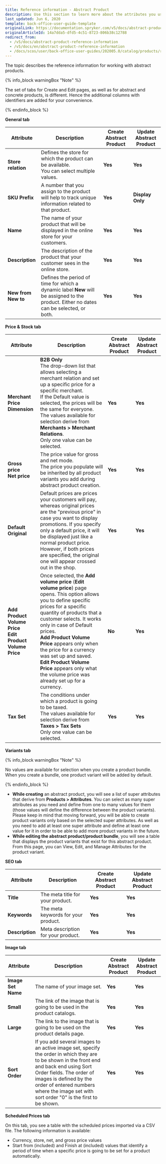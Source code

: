 ```yaml
---
title: Reference information - Abstract Product
description: Use this section to learn more about the attributes you use when creating or updating abstract products in the Back Office.
last_updated: Jun 6, 2020
template: back-office-user-guide-template
originalLink: https://documentation.spryker.com/v5/docs/abstract-product-reference-information
originalArticleId: 14a7dda5-dfd5-4c51-8723-806b38c12788
redirect_from:
  - /v5/docs/abstract-product-reference-information
  - /v5/docs/en/abstract-product-reference-information
  - /docs/scos/user/back-office-user-guides/202005.0/catalog/products/references/abstract-product-reference-information.html
---
```


The topic describes the reference information for working with abstract products.

{% info_block warningBox "Note" %}

The set of tabs for Create and Edit pages, as well as for abstract and concrete products, is different. Hence the additional columns with identifiers are added for your convenience.

{% endinfo_block %}

**General tab**

| Attribute |Description | Create Abstract Product | Update Abstract Product |
| --- | --- | --- | --- |
|**Store relation**  | Defines the store for which the product can be available.<br>You can select multiple values. | **Yes** | **Yes** |
| **SKU Prefix** | A number that you assign to the product will help to track unique information related to that product. | **Yes** | **Display Only** |
| **Name** | The name of your product that will be displayed in the online store for your customers. | **Yes** |**Yes**  |
| **Description** | The description of the product that your customer sees in the online store. | **Yes** | **Yes** |
| **New from**<br>**New to**  | Defines the period of time for which a dynamic label **New** will be assigned to the product. Either no dates can be selected, or both. | **Yes** | **Yes** |


**Price & Stock tab**

| Attribute |Description | Create Abstract Product | Update Abstract Product |
| --- | --- | --- | --- |
|**Merchant Price Dimension**|**B2B Only**<br>The drop-down list that allows selecting a merchant relation and set up a specific price for a specific merchant.<br>If the Default value is selected, the prices will be the same for everyone.<br>The values available for selection derive from **Merchants > Merchant Relations**.<br>Only one value can be selected.|**Yes**|**Yes**|
| **Gross price**<br>**Net price** | The price value for gross and net mode.<br>The price you populate will be inherited by all product variants you add during abstract product creation.| **Yes** | **Yes** |
|**Default**<br>**Original**|Default prices are prices your customers will pay, whereas original prices are the "previous price" in case you want to display promotions. If you specify only a default price, it will be displayed just like a normal product price. However, if both prices are specified, the original one will appear crossed out in the shop.|**Yes**|**Yes**|
|**Add Product Volume Price**<br>**Edit Product Volume Price**|Once selected, the **Add volume price** (**Edit volume price**) page opens. This option allows you to define specific prices for a specific quantity of products that a customer selects. It works only in case of Default prices.<br>**Add Product Volume Price** appears only when the price for a currency was set up and saved.<br>**Edit Product Volume Price** appears only what the volume price was already set up for a currency.|**No**|**Yes**|
|**Tax Set**|The conditions under which a product is going to be taxed.<br>The values available for selection derive from **Taxes > Tax Sets**<br>Only one value can be selected.|**Yes**|**Yes**|


**Variants tab**

{% info_block warningBox "Note" %}

No values are available for selection when you create a product bundle. When you create a bundle, one product variant will be added by default.

{% endinfo_block %}

* **While creating** an abstract product, you will see a list of super attributes that derive from **Products > Attributes**. You can select as many super attributes as you need and define from one to many values for them (those values will define the difference between the product variants). Please keep in mind that moving forward, you will be able to create product variants only based on the selected super attributes. As well as you need to add at least one super attribute and define at least one value for it in order to be able to add more product variants in the future.
* **While editing the abstract product/product bundle**, you will see a table that displays the product variants that exist for this abstract product. From this page, you can View, Edit, and Manage Attributes for the product variant.

**SEO tab**

| Attribute |Description | Create Abstract Product | Update Abstract Product |
| --- | --- | --- | --- |
|**Title**|The meta title for your product.|**Yes**|**Yes**|
|**Keywords**|The meta keywords for your product.|**Yes**|**Yes**|
|**Description**|Meta description for your product.|**Yes**|**Yes**|


**Image tab**

| Attribute |Description | Create Abstract Product | Update Abstract Product |
| --- | --- | --- | --- |
|**Image Set Name**|The name of your image set.|**Yes**|**Yes**|
|**Small**|The link of the image that is going to be used in the product catalogs.|**Yes**|**Yes**|
|**Large**|The link to the image that is going to be used on the product details page.|**Yes**|**Yes**|
|**Sort Order**|If you add several images to an active image set, specify the order in which they are to be shown in the front end and back end using Sort Order fields. The order of images is defined by the order of entered numbers where the image set with sort order "0" is the first to be shown.|**Yes**|**Yes**|


**Scheduled Prices tab**

On this tab, you see a table with the scheduled prices imported via a CSV file. The following information is available:
* Currency, store, net, and gross price values
* Start from (included) and Finish at (included) values that identify a period of time when a specific price is going to be set for a product automatically.
